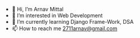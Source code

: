 - 👋 Hi, I’m Arnav Mittal
- 👀 I’m interested in Web Development
- 🌱 I’m currently learning Django Frame-Work, DSA
- 📫 How to reach me 2711arnav@gmail.com

<!---
arnav1827/arnav1827 is a ✨ special ✨ repository because its `README.md` (this file) appears on your GitHub profile.
You can click the Preview link to take a look at your changes.
--->
